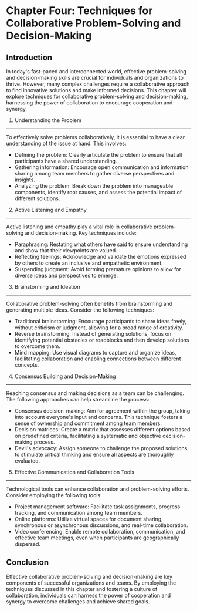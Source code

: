 Chapter Four: Techniques for Collaborative Problem-Solving and Decision-Making
==============================================================================

Introduction
------------

In today's fast-paced and interconnected world, effective problem-solving and decision-making skills are crucial for individuals and organizations to thrive. However, many complex challenges require a collaborative approach to find innovative solutions and make informed decisions. This chapter will explore techniques for collaborative problem-solving and decision-making, harnessing the power of collaboration to encourage cooperation and synergy.

1. Understanding the Problem
----------------------------

To effectively solve problems collaboratively, it is essential to have a clear understanding of the issue at hand. This involves:

* Defining the problem: Clearly articulate the problem to ensure that all participants have a shared understanding.
* Gathering information: Encourage open communication and information sharing among team members to gather diverse perspectives and insights.
* Analyzing the problem: Break down the problem into manageable components, identify root causes, and assess the potential impact of different solutions.

2. Active Listening and Empathy
-------------------------------

Active listening and empathy play a vital role in collaborative problem-solving and decision-making. Key techniques include:

* Paraphrasing: Restating what others have said to ensure understanding and show that their viewpoints are valued.
* Reflecting feelings: Acknowledge and validate the emotions expressed by others to create an inclusive and empathetic environment.
* Suspending judgment: Avoid forming premature opinions to allow for diverse ideas and perspectives to emerge.

3. Brainstorming and Ideation
-----------------------------

Collaborative problem-solving often benefits from brainstorming and generating multiple ideas. Consider the following techniques:

* Traditional brainstorming: Encourage participants to share ideas freely, without criticism or judgment, allowing for a broad range of creativity.
* Reverse brainstorming: Instead of generating solutions, focus on identifying potential obstacles or roadblocks and then develop solutions to overcome them.
* Mind mapping: Use visual diagrams to capture and organize ideas, facilitating collaboration and enabling connections between different concepts.

4. Consensus Building and Decision-Making
-----------------------------------------

Reaching consensus and making decisions as a team can be challenging. The following approaches can help streamline the process:

* Consensus decision-making: Aim for agreement within the group, taking into account everyone's input and concerns. This technique fosters a sense of ownership and commitment among team members.
* Decision matrices: Create a matrix that assesses different options based on predefined criteria, facilitating a systematic and objective decision-making process.
* Devil's advocacy: Assign someone to challenge the proposed solutions to stimulate critical thinking and ensure all aspects are thoroughly evaluated.

5. Effective Communication and Collaboration Tools
--------------------------------------------------

Technological tools can enhance collaboration and problem-solving efforts. Consider employing the following tools:

* Project management software: Facilitate task assignments, progress tracking, and communication among team members.
* Online platforms: Utilize virtual spaces for document sharing, synchronous or asynchronous discussions, and real-time collaboration.
* Video conferencing: Enable remote collaboration, communication, and effective team meetings, even when participants are geographically dispersed.

Conclusion
----------

Effective collaborative problem-solving and decision-making are key components of successful organizations and teams. By employing the techniques discussed in this chapter and fostering a culture of collaboration, individuals can harness the power of cooperation and synergy to overcome challenges and achieve shared goals.
